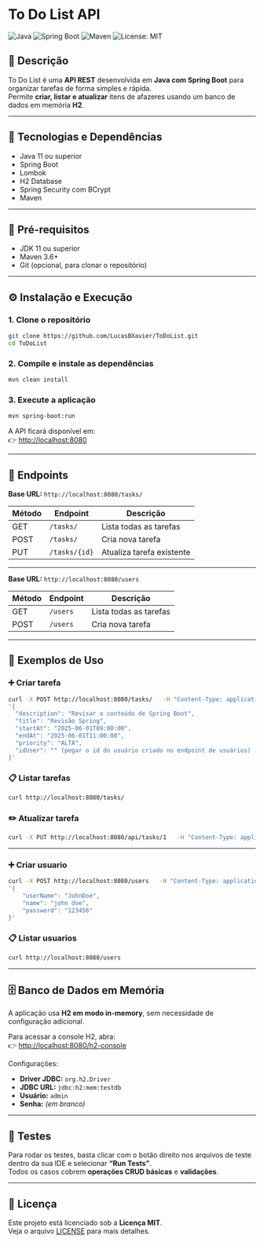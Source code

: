 # To Do List API

![Java](https://img.shields.io/badge/Java-11+-red?logo=java)
![Spring Boot](https://img.shields.io/badge/Spring%20Boot-2.7-green?logo=springboot)
![Maven](https://img.shields.io/badge/Maven-3.6+-orange?logo=apachemaven)
![License: MIT](https://img.shields.io/badge/License-MIT-blue.svg)

## 📌 Descrição
To Do List é uma **API REST** desenvolvida em **Java com Spring Boot** para organizar tarefas de forma simples e rápida.  
Permite **criar, listar e atualizar** itens de afazeres usando um banco de dados em memória **H2**.

---

## 🚀 Tecnologias e Dependências
- Java 11 ou superior
- Spring Boot
- Lombok
- H2 Database
- Spring Security com BCrypt
- Maven

---

## 🔧 Pré-requisitos
- JDK 11 ou superior
- Maven 3.6+
- Git (opcional, para clonar o repositório)

---

## ⚙️ Instalação e Execução

### 1. Clone o repositório
```bash
git clone https://github.com/LucasBXavier/ToDoList.git
cd ToDoList
```

### 2. Compile e instale as dependências
```bash
mvn clean install
```

### 3. Execute a aplicação
```bash
mvn spring-boot:run
```

A API ficará disponível em:  
👉 [http://localhost:8080](http://localhost:8080)

---

## 📍 Endpoints
**Base URL:** `http://localhost:8080/tasks/`

| Método | Endpoint          | Descrição                |
|--------|-------------------|--------------------------|
| GET    | `/tasks/`         | Lista todas as tarefas   |
| POST   | `/tasks/`      | Cria nova tarefa         |
| PUT    | `/tasks/{id}` | Atualiza tarefa existente|

---

**Base URL:** `http://localhost:8080/users`

| Método | Endpoint | Descrição                |
|--------|----------|--------------------------|
| GET    | `/users` | Lista todas as tarefas   |
| POST   | `/users` | Cria nova tarefa         |

---

## 📌 Exemplos de Uso

### ➕ Criar tarefa
```bash
curl -X POST http://localhost:8080/tasks/   -H "Content-Type: application/json"   -d 
'{
  "description": "Revisar o conteúdo de Spring Boot",
  "title": "Revisão Spring",
  "startAt": "2025-06-01T09:00:00",
  "endAt": "2025-06-01T11:00:00",
  "priority": "ALTA",
  "idUser": "" (pegar o id do usuário criado no endpoint de usuários)
}'
```

### 📋 Listar tarefas
```bash
curl http://localhost:8080/tasks/
```

### ✏️ Atualizar tarefa
```bash
curl -X PUT http://localhost:8080/api/tasks/1   -H "Content-Type: application/json"   -d '{"title":"Comprar café","completed":true}'
```

---

### ➕ Criar usuario
```bash
curl -X POST http://localhost:8080/users   -H "Content-Type: application/json"   -d 
'{
    "userName": "JohnDoe",
    "name": "john doe",
    "password": "123456"
}'
```

### 📋 Listar usuarios
```bash
curl http://localhost:8080/users
```

---


## 🗄️ Banco de Dados em Memória
A aplicação usa **H2 em modo in-memory**, sem necessidade de configuração adicional.

Para acessar a console H2, abra:  
👉 [http://localhost:8080/h2-console](http://localhost:8080/h2-console)

Configurações:
- **Driver JDBC:** `org.h2.Driver`
- **JDBC URL:** `jdbc:h2:mem:testdb`
- **Usuário:** `admin`
- **Senha:** _(em branco)_

---

## 🧪 Testes
Para rodar os testes, basta clicar com o botão direito nos arquivos de teste dentro da sua IDE e selecionar **“Run Tests”**.  
Todos os casos cobrem **operações CRUD básicas** e **validações**.

---

## 📄 Licença
Este projeto está licenciado sob a **Licença MIT**.  
Veja o arquivo [LICENSE](LICENSE) para mais detalhes.
